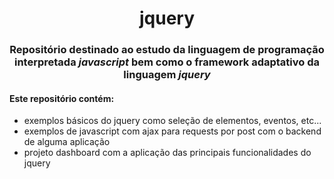 <h1 align="center"> jquery</h1>
<h3 align="center">Repositório destinado ao estudo da linguagem de programação interpretada <i> javascript </i> bem como o framework adaptativo da linguagem <i> jquery </i></h3>

<h4>Este repositório contém:</h4>


- exemplos básicos do jquery como seleção de elementos, eventos, etc...
- exemplos de javascript com ajax para requests por post com o backend de alguma aplicação
- projeto dashboard com a aplicação das principais funcionalidades do jquery

